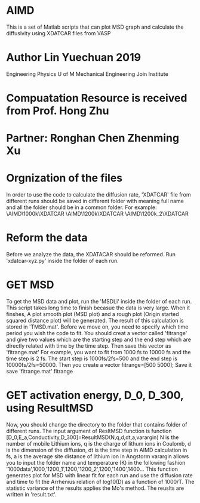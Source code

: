 # AIMD
This is a set of Matlab scripts that can plot MSD graph and calculate the diffusivity using XDATCAR files from VASP

# Author Lin Yuechuan 2019
Engineering Physics U of M
Mechanical Engineering Join Institute
# Compuatation Resource is received from Prof. Hong Zhu
# Partner: Ronghan Chen Zhenming Xu

# Orgnization of the files
In order to use the code to calculate the diffusion rate, 'XDATCAR' file from different runs should be saved in different folder with meaning full name and all the folder should be in a common folder. 
For example: \AIMD\1000k\XDATCAR
             \AIMD\1200k\XDATCAR
             \AIMD\1200k_2\XDATCAR

# Reform the data
Before we analyze the data, the XDATACAR should be reformed. Run 'xdatcar-xyz.py' inside the folder of each run.

# GET MSD
To get the MSD data and plot, run the 'MSDLi' inside the folder of each run. This script takes long time to finish becasue the data is very large. When it finshes, A plot smooth plot (MSD plot) and a rough plot (Origin started squared distance plot) will be generated. The result of this calculation is stored in 'TMSD.mat'.
Before we move on, you need to specify which time period you wish the code to fit. You should creat a vector called 'fitrange' and give two values which are the starting step and the end step which are directly related with time by the time step. Then save this vector as 'fitrange.mat' 
For example, you want to fit from 1000 fs to 10000 fs and the time step is 2 fs. The start step is 1000fs/2fs=500 and the end step is 10000fs/2fs=50000. Then you create a vector 
                    fitrange=[500 5000];
Save it
                    save 'fitrange.mat' fitrange 

# GET activation energy, D_0, D_300, using ResultMSD
Now, you should change the directory to the folder that contains folder of different runs. The input argument of ResltMSD function is 
function [D_0,E_a,Conductivity,D_300]=ResultMSD(N,q,d,dt,a,varargin)
N is the number of mobile Lithium ions, q is the charge of lithum ions in Coulomb, d is the dimension of the diffusion, dt is the time step in AIMD calculation in fs, a is the average site distance of lithium ion in Angstorm
varargin allows you to input the folder name and temperature (K) in the following fashion '1000data',1000,'1200_1',1200,'1200_2',1200,'1400',1400...
This function generates plot for MSD with linear fit for each run and use the diffusion rate and time to fit the Arrhenius relation of log10(D) as a function of 1000/T. The statistic variance of the results applies the Mo's method. The reuslts are written in 'result.txt'.
